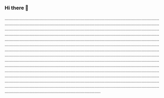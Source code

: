 ### Hi there 👋

.....................................................................................................................................................................................................................................................................................................................................................................................................................................................................................................................................................................................................................................................................................................................................................................................................................................................................................................................................................................................................................................................................................................................................................................................................................................................................................................................................................................................................................................................................................................................................................................................................................................................................................................................................................................................................................................................................................
